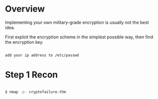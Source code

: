 # Overview

Implementing your own military-grade encryption is usually not the best idea.

First exploit the encryption scheme in the simplest possible way, then find the encryption key.

```bash

add your ip address to /etc/passwd

```

# Step 1 Recon

```bash

$ nmap -p- cryptofailure.thm

```
